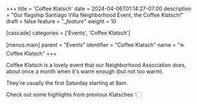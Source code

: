 +++
title = 'Coffee Klatsch'
date = 2024-04-06T01:14:27-07:00
description = "Our flagship Santiago Villa Neighborhood Event, the Coffee Klatsch!"
draft = false
feature = "*_feature*"
weight = 10

[cascade]
    categories = ['Events', 'Coffee Klatsch']

[menus.main]
    parent = "Events"
    identifier = "Coffee Klatsch"
    name = "☕ Coffee Klatsch"
+++

Coffee Klatsch is a lovely event that our Neighborhood Association does, about once a month when it's warm enough (but not too warm).

They're usually the first Saturday starting at 9am.

Check out some highlights from previous Klatsches 👇🏻
